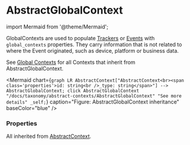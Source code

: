 # AbstractGlobalContext

import Mermaid from '@theme/Mermaid';

GlobalContexts are used to populate [Trackers](/docs/tracking/core-concepts/trackers) or [Events](/docs/tracking/core-concepts/events) with `global_contexts` properties. They carry 
information that is not related to where the Event originated, such as device, platform or business data.

See [Global Contexts](/docs/taxonomy/global-contexts) for all Contexts that inherit from AbstractGlobalContext.

<Mermaid chart={`
	graph LR
		AbstractContext["AbstractContext<br><span class='properties'>id: string<br />_type: string</span>"] --> AbstractGlobalContext;
    click AbstractGlobalContext "/docs/taxonomy/abstract-contexts/AbstractGlobalContext" "See more details" _self;
`} caption="Figure: AbstractGlobalContext inheritance" baseColor="blue" />

### Properties
All inherited from [AbstractContext](/taxonomy/abstract-contexts/overview.md#abstractcontext).
